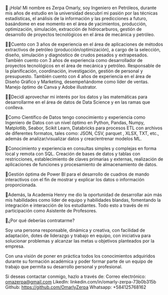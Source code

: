 🙋 ¡Hola! Mi nombre es Zerpa Omarly, soy Ingeniero en Petróleos, durante mis años de estudio en la universidad descubrí mi pasión por las técnicas estadísticas, el análisis de la información y las predicciones a futuro, basándome en ese momento en el área de yacimientos, producción, optimización, simulación, extracción de hidrocarburos, gestión de desarrollo de proyectos tecnológicos en el área de mecánica y petróleo.

👷‍♀️Cuento con 3 años de experiencia en el área de aplicaciones de métodos extractivos de petróleo (producción/optimización), a cargo de la selección, diseño, simulación y diagnóstico de crudos pesados y extrapesados. También cuento con 3 años de experiencia como desarrollador de proyectos tecnológicos en el área de mecánica y petróleo. Responsable de la planificación, coordinación, investigación, gestión de personal y presupuesto. También cuento con 4 años de experiencia en el área de Diseño Gráfico y Marketing, desempeñándome como líder de ventas. Manejo óptimo de Canva y Adobe illustrator.

👩‍💻Decidí aprovechar mi interés por los datos y las matemáticas para desarrollarme en el área de datos de Data Science y en las ramas que conlleva.

🚀Como Científico de Datos tengo conocimiento y experiencia como Ingeniero de Datos con un nivel óptimo en Python, Pandas, Numpy, Matplotlib, Seabor, Scikit Learn, Databricks para procesos ETL con archivos de diferentes formatos, tales como: JSON, CSV, parquet , XLSX, TXT, etc., además de analizar/visualizar datos y crear/entrenar modelos ML.

🚀Conocimiento y experiencia en consultas simples y complejas en forma local y remota con SQL. Creación de bases de datos y tablas con restricciones, establecimiento de claves primarias y externas, realización de aplicaciones de funciones y procesamiento de almacenamiento de datos.

🚀Gestión óptima de Power BI para el desarrollo de cuadros de mando interactivos con el fin de mostrar y explicar los datos o información proporcionada.

🚀Además, la Academia Henry me dio la oportunidad de desarrollar aún más mis habilidades como líder de equipo y habilidades blandas, fomentando la integración e interacción de los estudiantes. Todo esto a través de mi participación como Asistente de Profesores.

📌¿Por qué deberías contratarme?

Soy una persona responsable, dinámica y creativa, con facilidad de adaptación, dotes de liderazgo y trabajo en equipo, con iniciativa para solucionar problemas y alcanzar las metas u objetivos planteados por la empresa.

Con una visión de poner en práctica todos los conocimientos adquiridos durante su formación académica y poder formar parte de un equipo de trabajo que permita su desarrollo personal y profesional.

Si deseas contactar conmigo, hazlo a través de:
Correo electrónico: omazerpa@gmail.com
LikedIn: linkedin.com/in/omarly-zerpa-73b0b315b
Github: https://github.com/OmarlyZerpa
Whatsapp: +584125768162
